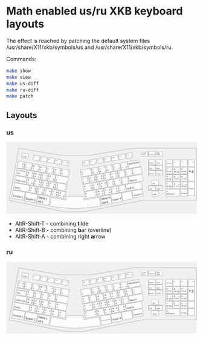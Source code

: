 # Math enabled us/ru XKB keyboard layouts

The effect is reached by patching the default system files 
/usr/share/X11/xkb/symbols/us and /usr/share/X11/xkb/symbols/ru.

Commands:
```sh
make show
make view
make us-diff
make ru-diff
make patch
```

## Layouts

### us 

![This is an image](screenshot-us.png)

- AltR-Shift-T - combining **t**ilde
- AltR-Shift-B - combining **b**ar (overline)
- AltR-Shift-A - combining right **a**rrow

### ru

![This is an image](screenshot-ru.png)
